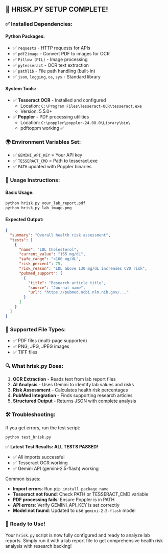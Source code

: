 ## 🔧 HRISK.PY SETUP COMPLETE!

### ✅ **Installed Dependencies:**

#### Python Packages:
- ✅ `requests` - HTTP requests for APIs
- ✅ `pdf2image` - Convert PDF to images for OCR
- ✅ `Pillow (PIL)` - Image processing
- ✅ `pytesseract` - OCR text extraction
- ✅ `pathlib` - File path handling (built-in)
- ✅ `json`, `logging`, `os`, `sys` - Standard library

#### System Tools:
- ✅ **Tesseract OCR** - Installed and configured
  - Location: `C:\Program Files\Tesseract-OCR\tesseract.exe`
  - Version: 5.5.0+
- ✅ **Poppler** - PDF processing utilities
  - Location: `C:\poppler\poppler-24.08.0\Library\bin\`
  - pdftoppm working ✅

### 🌍 **Environment Variables Set:**
- ✅ `GEMINI_API_KEY` = Your API key
- ✅ `TESSERACT_CMD` = Path to tesseract.exe
- ✅ `PATH` updated with Poppler binaries

### 🚀 **Usage Instructions:**

#### Basic Usage:
```bash
python hrisk.py your_lab_report.pdf
python hrisk.py lab_image.png
```

#### Expected Output:
```json
{
  "summary": "Overall health risk assessment",
  "tests": [
    {
      "name": "LDL Cholesterol",
      "current_value": "165 mg/dL",
      "safe_range": "<100 mg/dL", 
      "risk_percent": 75,
      "risk_reason": "LDL above 130 mg/dL increases CVD risk",
      "pubmed_support": [
        {
          "title": "Research article title",
          "source": "Journal name",
          "url": "https://pubmed.ncbi.nlm.nih.gov/..."
        }
      ]
    }
  ]
}
```

### 📁 **Supported File Types:**
- ✅ PDF files (multi-page supported)
- ✅ PNG, JPG, JPEG images
- ✅ TIFF files

### 🔍 **What hrisk.py Does:**
1. **OCR Extraction** - Reads text from lab report files
2. **AI Analysis** - Uses Gemini to identify lab values and risks
3. **Risk Assessment** - Calculates health risk percentages
4. **PubMed Integration** - Finds supporting research articles
5. **Structured Output** - Returns JSON with complete analysis

### 🛠️ **Troubleshooting:**

If you get errors, run the test script:
```bash
python test_hrisk.py
```

✅ **Latest Test Results: ALL TESTS PASSED!**
- ✅ All imports successful
- ✅ Tesseract OCR working
- ✅ Gemini API (gemini-2.5-flash) working

Common issues:
- **Import errors**: Run `pip install package_name`
- **Tesseract not found**: Check PATH or TESSERACT_CMD variable
- **PDF processing fails**: Ensure Poppler is in PATH
- **API errors**: Verify GEMINI_API_KEY is set correctly
- **Model not found**: Updated to use `gemini-2.5-flash` model

### 🎯 **Ready to Use!**

Your `hrisk.py` script is now fully configured and ready to analyze lab reports. Simply run it with a lab report file to get comprehensive health risk analysis with research backing!